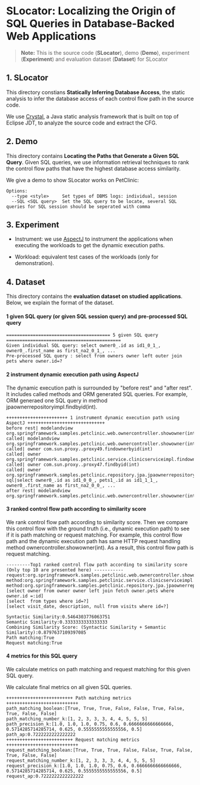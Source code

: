 # SLocator: Localizing the Origin of SQL Queries in Database-Backed Web Applications
> **Note:** This is the source code (**SLocator**), demo (**Demo**), experiment (**Experiment**) and evaluation dataset (**Dataset**) for SLocator

## 1. SLocator
This directory constians **Statically Inferring Database Access**, the static analysis to infer the database access of each control flow path in the source code.

We use [Crystal](https://code.google.com/archive/p/crystalsaf/), a Java static analysis framework that is built on top of Eclipse JDT, to analyze the source code and extract the CFG.

## 2. Demo
This directory contains **Locating the Paths that Generate a Given SQL Query**. Given SQL queries, we use information retrieval techniques to rank the control flow paths that have the highest database access similarity.

We give a demo to show SLocator works on PetClinic:
```
Options:
  --type <style>     Set types of DBMS logs: individual, session
  --SQL <SQL query>  Set the SQL query to be locate, several SQL queries for SQL session should be seperated with comma
```



## 3. Experiment
- Instrument: we use [AspectJ](https://www.eclipse.org/aspectj/) to instrument the applications when executing the workloads to get the dynamic execution paths.

- Workload: equivalent test cases of the workloads (only for demonstration). 


## 4. Dataset
This directory contains the **evaluation dataset on studied applications**. Below, we explain the format of the dataset.


#### 1 given SQL query (or given SQL session query) and pre-processed SQL query
```
======================================= 5 given SQL query ===========================================
Given individual SQL query: select owner0_.id as id1_0_1_, owner0_.first_name as first_na2_0_1_, ...
Pre-processed SQL query : select from owners owner left outer join pets where owner.id=? 
```

#### 2 instrument dynamic execution path using AspectJ
The dynamic execution path is surrounded by "before rest" and "after rest".
It includes called methods and ORM generated SQL queries. For example, ORM generaed one SQL query in method jpaownerrepositoryimpl.findbyid(int).
```
+++++++++++++++++++++++ 1 instrument dynamic execution path using AspectJ +++++++++++++++++++++++++++++
before rest| modelandview org.springframework.samples.petclinic.web.ownercontroller.showowner(int) 
called| modelandview org.springframework.samples.petclinic.web.ownercontroller.showowner(int) 
called| owner com.sun.proxy..proxy49.findownerbyid(int) 
called| owner org.springframework.samples.petclinic.service.clinicserviceimpl.findownerbyid(int) 
called| owner com.sun.proxy..proxy47.findbyid(int) 
called| owner org.springframework.samples.petclinic.repository.jpa.jpaownerrepositoryimpl.findbyid(int) 
sql|select owner0_.id as id1_0_0_, pets1_.id as id1_1_1_, owner0_.first_name as first_na2_0_0_, ...
after rest| modelandview org.springframework.samples.petclinic.web.ownercontroller.showowner(int) 
```

#### 3 ranked control flow path according to similarity score
We rank control flow path according to similarity score. 
Then we compare this control flow with the ground truth (i.e., dynamic execution path) to see if it is path matching or request matching.
For example, this control flow path and the dynamic execution path has same HTTP request handling method ownercontroller.showowner(int). As a result, this control flow path is request matching.
```
---------Top1 ranked control flow path according to similarity score (Only top 10 are presented here) -----------
request:org.springframework.samples.petclinic.web.ownercontroller.showowner(int)
method:org.springframework.samples.petclinic.service.clinicserviceimpl.findownerbyid(int)
method:org.springframework.samples.petclinic.repository.jpa.jpaownerrepositoryimpl.findbyid(int)
[select owner from owner owner left join fetch owner.pets where owner.id =:id]
[select  from types where id=?]
[select visit_date, description, null from visits where id=?]

Syntactic Similarity:0.5464303776063751
Semantic Similarity:0.3333333333333333
Combining Similarity Score: (Syntactic Similarity + Semantic Similarity):0.8797637109397085
Path matching:True
Request matching:True
```

#### 4 metrics for this SQL query
We calculate metrics on path matching and request matching for this given SQL query.

We calculate final metrics on all given SQL queries.
```
+++++++++++++++++++++++++ Path matching metrics +++++++++++++++++++++++++++
path_matching_boolean:[True, True, True, False, False, True, False, True, False, False]
path_matching_number_k:[1, 2, 3, 3, 3, 4, 4, 5, 5, 5]
path_precision_k:[1.0, 1.0, 1.0, 0.75, 0.6, 0.6666666666666666, 0.5714285714285714, 0.625, 0.5555555555555556, 0.5]
path_ap:0.7222222222222222
+++++++++++++++++++++++++ Request matching metrics +++++++++++++++++++++++++++
request_matching_boolean:[True, True, True, False, False, True, False, True, False, False]
request_matching_number_k:[1, 2, 3, 3, 3, 4, 4, 5, 5, 5]
request_precision_k:[1.0, 1.0, 1.0, 0.75, 0.6, 0.6666666666666666, 0.5714285714285714, 0.625, 0.5555555555555556, 0.5]
request_ap:0.7222222222222222
```


